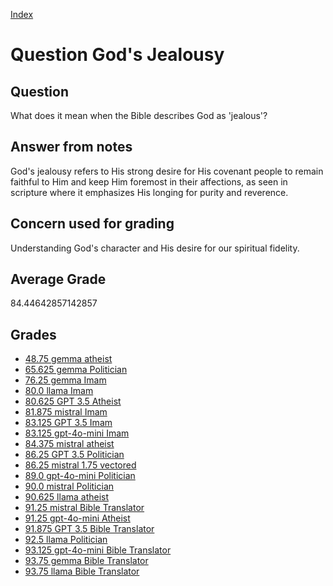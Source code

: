 
[Index](../../index.md)
# Question God's Jealousy
## Question
What does it mean when the Bible describes God as 'jealous'?

## Answer from notes
God's jealousy refers to His strong desire for His covenant people to remain faithful to Him and keep Him foremost in their affections, as seen in scripture where it emphasizes His longing for purity and reverence.

## Concern used for grading
Understanding God's character and His desire for our spiritual fidelity.

## Average Grade
84.44642857142857

## Grades
 * [48.75 gemma atheist](../answers/gemma_atheist/God_s_Jealousy.md)
 * [65.625 gemma Politician](../answers/gemma_Politician/God_s_Jealousy.md)
 * [76.25 gemma Imam](../answers/gemma_Imam/God_s_Jealousy.md)
 * [80.0 llama Imam](../answers/llama_Imam/God_s_Jealousy.md)
 * [80.625 GPT 3.5 Atheist](../answers/GPT_3.5_Atheist/God_s_Jealousy.md)
 * [81.875 mistral Imam](../answers/mistral_Imam/God_s_Jealousy.md)
 * [83.125 GPT 3.5 Imam](../answers/GPT_3.5_Imam/God_s_Jealousy.md)
 * [83.125 gpt-4o-mini Imam](../answers/gpt-4o-mini_Imam/God_s_Jealousy.md)
 * [84.375 mistral atheist](../answers/mistral_atheist/God_s_Jealousy.md)
 * [86.25 GPT 3.5 Politician](../answers/GPT_3.5_Politician/God_s_Jealousy.md)
 * [86.25 mistral 1.75 vectored](../answers/mistral_1.75_vectored/God_s_Jealousy.md)
 * [89.0 gpt-4o-mini Politician](../answers/gpt-4o-mini_Politician/God_s_Jealousy.md)
 * [90.0 mistral Politician](../answers/mistral_Politician/God_s_Jealousy.md)
 * [90.625 llama atheist](../answers/llama_atheist/God_s_Jealousy.md)
 * [91.25 mistral Bible Translator](../answers/mistral_Bible_Translator/God_s_Jealousy.md)
 * [91.25 gpt-4o-mini Atheist](../answers/gpt-4o-mini_Atheist/God_s_Jealousy.md)
 * [91.875 GPT 3.5 Bible Translator](../answers/GPT_3.5_Bible_Translator/God_s_Jealousy.md)
 * [92.5 llama Politician](../answers/llama_Politician/God_s_Jealousy.md)
 * [93.125 gpt-4o-mini Bible Translator](../answers/gpt-4o-mini_Bible_Translator/God_s_Jealousy.md)
 * [93.75 gemma Bible Translator](../answers/gemma_Bible_Translator/God_s_Jealousy.md)
 * [93.75 llama Bible Translator](../answers/llama_Bible_Translator/God_s_Jealousy.md)
